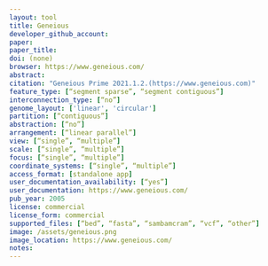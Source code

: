 ```yaml
---
layout: tool
title: Geneious
developer_github_account:
paper:
paper_title:
doi: (none)
browser: https://www.geneious.com/
abstract:
citation: "Geneious Prime 2021.1.2.(https://www.geneious.com)"
feature_type: [“segment sparse”, “segment contiguous”]
interconnection_type: [“no”]
genome_layout: ['linear', 'circular']
partition: [“contiguous”]
abstraction: [“no”]
arrangement: [“linear parallel”]
view: [“single”, “multiple”]
scale: [“single”, “multiple”]
focus: [“single”, “multiple”]
coordinate_systems: [“single”, “multiple”]
access_format: [standalone app]
user_documentation_availability: [“yes”]
user_documentation: https://www.geneious.com/
pub_year: 2005
license: commercial
license_form: commercial
supported_files: [“bed”, “fasta”, “sambamcram”, “vcf”, “other”]
image: /assets/geneious.png
image_location: https://www.geneious.com/
notes:
---
```

